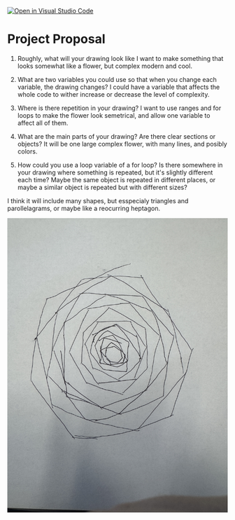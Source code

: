 [![Open in Visual Studio Code](https://classroom.github.com/assets/open-in-vscode-2e0aaae1b6195c2367325f4f02e2d04e9abb55f0b24a779b69b11b9e10269abc.svg)](https://classroom.github.com/online_ide?assignment_repo_id=20453748&assignment_repo_type=AssignmentRepo)
# Project Proposal

1. Roughly, what will your drawing look like
I want to make something that looks somewhat like a flower, but complex modern and cool.

2. What are two variables you could use so that when you change each variable, the drawing changes?
I could have a variable that affects the whole code to wither increase or decrease the level of complexity.

3. Where is there repetition in your drawing?
I want to use ranges and for loops to make the flower look semetrical, and allow one variable to affect all of them.

4. What are the main parts of your drawing? Are there clear sections or objects?
It will be one large complex flower, with many lines, and posibly colors.

5. How could you use a loop variable of a for loop? Is there somewhere in your drawing where something is repeated, but it's slightly different each time? Maybe the same object is repeated in different places, or maybe a similar object is repeated but with different sizes?

I think it will include many shapes, but esspecialy triangles and parollelagrams, or maybe like a reocurring heptagon.

![](Sketch.jpg)
